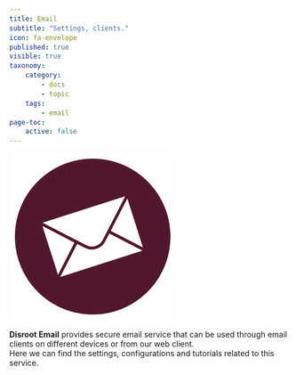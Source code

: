 ```yaml
---
title: Email
subtitle: "Settings, clients."
icon: fa-envelope
published: true
visible: true
taxonomy:
    category:
        - docs
        - topic
    tags:
        - email
page-toc:
    active: false
---
```


![](email.png)

**Disroot Email** provides secure email service that can be used through email clients on different devices or from our web client.  
Here we can find the settings, configurations and tutorials related to this service.